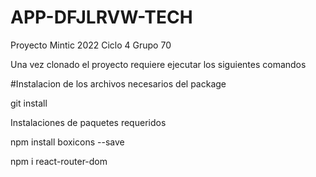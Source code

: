 # APP-DFJLRVW-TECH
Proyecto Mintic 2022 Ciclo 4 Grupo 70

Una vez clonado el proyecto requiere ejecutar los siguientes comandos


#Instalacion de los archivos necesarios del package

git install


Instalaciones de paquetes requeridos

npm install boxicons --save

npm i react-router-dom
